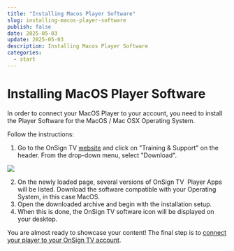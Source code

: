 ```yaml
---
title: "Installing Macos Player Software"
slug: installing-macos-player-software
publish: false
date: 2025-05-03
update: 2025-05-03
description: Installing Macos Player Software
categories:
  - start
---
```


Installing MacOS Player Software
================================

In order to connect your MacOS Player to your account, you need to install the Player Software for the MacOS / Mac OSX Operating System.

Follow the instructions:

1. Go to the OnSign TV [website](https://onsign.tv/) and click on "Training & Support" on the header. From the drop-down menu, select "Download".

![](https://static.helpjuice.com/helpjuice_production/uploads/upload/image/23821/direct/1731528962803/install-a-mac-osx-player-software_1.png)

2. On the newly loaded page, several versions of OnSign TV  Player Apps will be listed. Download the software compatible with your Operating System, in this case MacOS.
3. Open the downloaded archive and begin with the installation setup.
4. When this is done, the OnSign TV software icon will be displayed on your desktop.

You are almost ready to showcase your content! The final step is to [connect your player to your OnSign TV account](/basic-player-operations/connecting-a-player).

